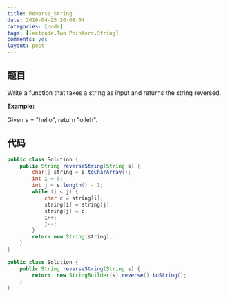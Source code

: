 ```yaml
---
title: Reverse_String
date: 2016-04-25 20:08:04
categories: [code]
tags: [leetcode,Two Pointers,String]
comments: yes
layout: post
---
```


## 题目

Write a function that takes a string as input and returns the string reversed.

**Example:**

Given s = "hello", return "olleh".

## 代码

```java
public class Solution {
    public String reverseString(String s) {
        char[] string = s.toCharArray();
        int i = 0;
        int j = s.length() - 1;
        while (i < j) {
            char c = string[i];
            string[i] = string[j];
            string[j] = c;
            i++;
            j--;
        }
        return new String(string);
    }
}
```

```java
public class Solution {
    public String reverseString(String s) {
        return  new StringBuilder(s).reverse().toString();
    }
}
```